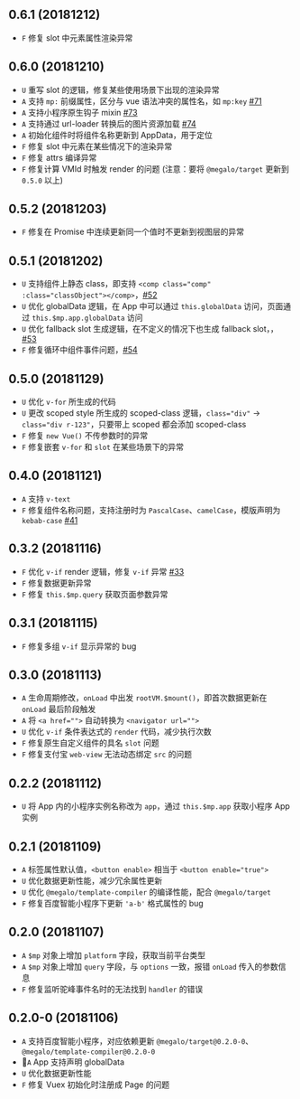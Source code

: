 ## 0.6.1 (20181212)

- `F` 修复 slot 中元素属性渲染异常

## 0.6.0 (20181210)

- `U` 重写 slot 的逻辑，修复某些使用场景下出现的渲染异常
- `A` 支持 `mp:` 前缀属性，区分与 vue 语法冲突的属性名，如 `mp:key` [#71](https://github.com/kaola-fed/megalo/issues/71)
- `A` 支持小程序原生钩子 mixin [#73](https://github.com/kaola-fed/megalo/issues/73)
- `A` 支持通过 url-loader 转换后的图片资源加载 [#74](https://github.com/kaola-fed/megalo/issues/74)
- `A` 初始化组件时将组件名称更新到 AppData，用于定位
- `F` 修复 slot 中元素在某些情况下的渲染异常
- `F` 修复 attrs 编译异常
- `F` 修复计算 VMId 时触发 render 的问题
(注意：要将 `@megalo/target` 更新到 `0.5.0` 以上)

## 0.5.2 (20181203)

- `F` 修复在 Promise 中连续更新同一个值时不更新到视图层的异常

## 0.5.1 (20181202)

- `U` 支持组件上静态 class，即支持 `<comp class="comp" :class="classObject"></comp>`，[#52](https://github.com/kaola-fed/megalo/issues/52)
- `U` 优化 globalData 逻辑，在 App 中可以通过 `this.globalData` 访问，页面通过 `this.$mp.app.globalData` 访问
- `U` 优化 fallback slot 生成逻辑，在不定义的情况下也生成 fallback slot，，[#53](https://github.com/kaola-fed/megalo/issues/53)
- `F` 修复循环中组件事件问题，[#54](https://github.com/kaola-fed/megalo/issues/54)

## 0.5.0 (20181129)

- `U` 优化 `v-for` 所生成的代码
- `U` 更改 scoped style 所生成的 scoped-class 逻辑，`class="div"` -> `class="div r-123"`，只要带上 scoped 都会添加 scoped-class
- `F` 修复 `new Vue()` 不传参数时的异常
- `F` 修复嵌套 `v-for` 和 `slot` 在某些场景下的异常

## 0.4.0 (20181121)

- `A` 支持 `v-text`
- `F` 修复组件名称问题，支持注册时为 `PascalCase`、`camelCase`，模版声明为 `kebab-case` [#41](https://github.com/kaola-fed/megalo/issues/41)

## 0.3.2 (20181116)

- `F` 优化 `v-if` render 逻辑，修复 `v-if` 异常 [#33](https://github.com/kaola-fed/megalo/issues/33)
- `F` 修复数据更新异常
- `F` 修复 `this.$mp.query` 获取页面参数异常

## 0.3.1 (20181115)

- `F` 修复多组 `v-if` 显示异常的 bug

## 0.3.0 (20181113)

- `A` 生命周期修改，`onLoad` 中出发 `rootVM.$mount()`，即首次数据更新在 `onLoad` 最后阶段触发
- `A` 将 `<a href="">` 自动转换为 `<navigator url="">`
- `U` 优化 `v-if` 条件表达式的 `render` 代码，减少执行次数
- `F` 修复原生自定义组件的具名 `slot` 问题
- `F` 修复支付宝 `web-view` 无法动态绑定 `src` 的问题

## 0.2.2 (20181112)

- `U` 将 App 内的小程序实例名称改为 `app`，通过 `this.$mp.app` 获取小程序 App 实例

## 0.2.1 (20181109)

- `A` 标签属性默认值，`<button enable>` 相当于 `<button enable="true">`
- `U` 优化数据更新性能，减少冗余属性更新
- `U` 优化 `@megalo/template-compiler` 的编译性能，配合 `@megalo/target`
- `F` 修复百度智能小程序下更新 `'a-b'` 格式属性的 bug

## 0.2.0 (20181107)

- `A` `$mp` 对象上增加 `platform` 字段，获取当前平台类型
- `A` `$mp` 对象上增加 `query` 字段，与 `options` 一致，报错 `onLoad` 传入的参数信息
- `F` 修复监听驼峰事件名时的无法找到 `handler` 的错误

## 0.2.0-0 (20181106)

- `A` 支持百度智能小程序，对应依赖更新 `@megalo/target@0.2.0-0`、`@megalo/template-compiler@0.2.0-0`
- `A` App 支持声明 globalData
- `U` 优化数据更新性能
- `F` 修复 Vuex 初始化时注册成 Page 的问题